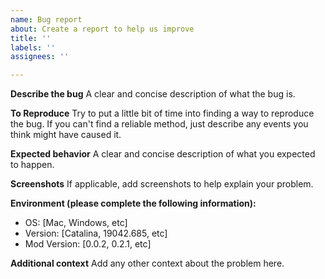 ```yaml
---
name: Bug report
about: Create a report to help us improve
title: ''
labels: ''
assignees: ''

---
```


**Describe the bug**
A clear and concise description of what the bug is.

**To Reproduce**
Try to put a little bit of time into finding a way to reproduce the bug.
If you can't find a reliable method, just describe any events you think might have caused it.

**Expected behavior**
A clear and concise description of what you expected to happen.

**Screenshots**
If applicable, add screenshots to help explain your problem.

**Environment (please complete the following information):**
 - OS: [Mac, Windows, etc]
 - Version: [Catalina, 19042.685, etc]
 - Mod Version: [0.0.2, 0.2.1, etc]

**Additional context**
Add any other context about the problem here.

